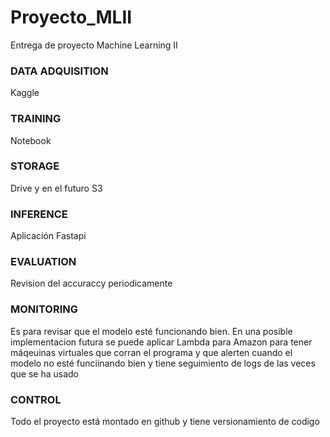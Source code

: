 # Proyecto_MLII
Entrega de proyecto Machine Learning II

### DATA ADQUISITION

Kaggle

### TRAINING

Notebook

### STORAGE

Drive y en el futuro S3

### INFERENCE

Aplicación Fastapi

### EVALUATION

Revision del accuraccy periodicamente

### MONITORING

Es para revisar que el modelo esté funcionando bien. En una posible implementacion futura se puede aplicar Lambda para Amazon para tener máqeuinas virtuales que corran el programa y que alerten cuando el modelo no esté funciinando bien y tiene seguimiento de logs de las veces que se ha usado

### CONTROL

Todo el proyecto está montado en github y tiene versionamiento de codigo